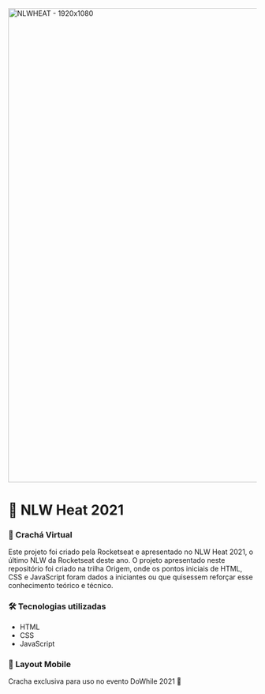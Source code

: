 
<img width="960" alt="NLWHEAT - 1920x1080" src="https://user-images.githubusercontent.com/62467673/138609866-5303e553-d400-42da-aa21-e088e77ac7a3.png">

<h1> 🚀 NLW Heat 2021 </h1>

### 📛 Crachá Virtual 



Este projeto foi criado pela Rocketseat e apresentado no NLW Heat 2021, o último NLW da Rocketseat deste ano. O projeto apresentado neste repositório foi criado na trilha Origem, onde os pontos iniciais de HTML, CSS e JavaScript foram dados a iniciantes ou que quisessem reforçar esse conhecimento teórico e técnico.

### 🛠️ Tecnologias utilizadas
+ HTML
+ CSS
+ JavaScript

### 📐 Layout Mobile
Cracha exclusiva para uso no evento DoWhile 2021 🚀
